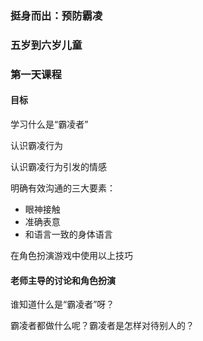 ### 挺身而出：预防霸凌 

### 五岁到六岁儿童 

### 第一天课程 

#### 目标

学习什么是“霸凌者” 

认识霸凌行为

认识霸凌行为引发的情感

明确有效沟通的三大要素：
* 眼神接触
* 准确表意
* 和语言一致的身体语言

在角色扮演游戏中使用以上技巧

#### 老师主导的讨论和角色扮演 

谁知道什么是“霸凌者”呀？

霸凌者都做什么呢？霸凌者是怎样对待别人的？


